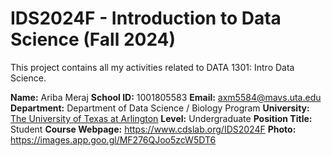 # IDS2024F - Introduction to Data Science (Fall 2024)
This project contains all my activities related to DATA 1301: Intro Data Science.

**Name:** Ariba Meraj
**School ID:** 1001805583
**Email:** axm5584@mavs.uta.edu
**Department:** Department of Data Science / Biology Program
**University:** [The University of Texas at Arlington](https://www.uta.edu)
**Level:** Undergraduate
**Position Title:** Student
**Course Webpage:** https://www.cdslab.org/IDS2024F
**Photo:** https://images.app.goo.gl/MF276QJoo5zcW5DT6

